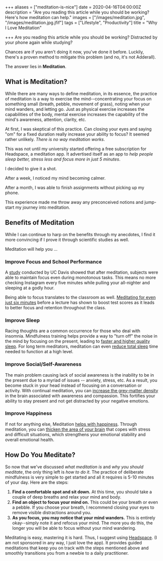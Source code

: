 +++
aliases = ["meditation-is-nice"]
date = 2020-04-16T04:00:00Z
description = "Are you reading this article while you should be working? Here's how meditation can help."
images = ["/images/meditation.jpg", "/images/meditation.jpg.jfif"]
tags = ["Lifestyle", "Productivity"]
title = "Why I Love Meditation"

+++
Are you reading this article while you should be working? Distracted by your phone again while studying?

Chances are if you aren't doing it now, you've done it before. Luckily, there's a proven method to mitigate this problem (and no, it's not Adderall).

The answer lies in **Meditation**.

## What is Meditation?

While there are many ways to define meditation, in its essence, the practice of meditation is a way to exercise the mind--concentrating your focus on something small (breath, pebble, movement of grass), noting when your mind wanders, and letting go. Just as physical exercise increases the capabilities of the body, mental exercise increases the capability of the mind's awareness, attention, clarity, etc.

At first, I was skeptical of this practice. Can closing your eyes and saying "om" for a fixed duration really increase your ability to focus? It seemed rather unlikely. _There is no way meditation works_.

This was not until my university started offering a free subscription for Headspace, a meditation app. It advertised itself as an app to _help_ _people sleep better, stress less and focus more in just 5 minutes_.

I decided to give it a shot.

After a week, I noticed my mind becoming calmer.

After a month, I was able to finish assignments without picking up my phone.

This experience made me throw away any preconceived notions and jump-start my journey into meditation.

## Benefits of Meditation

While I can continue to harp on the benefits through my anecdotes, I find it more convincing if I prove it through scientific studies as well.

Meditation will help you ...

### Improve Focus and School Performance

A [study]() conducted by UC Davis showed that after meditation, subjects were able to maintain focus even during monotonous tasks. This means no more checking Instagram every five minutes while pulling your all-nighter and sleeping at a godly hour.

Being able to focus translates to the classroom as well. [Meditating for even just six minutes](https://www.sciencedaily.com/releases/2013/04/130409131811.htm) before a lecture has shown to boost test scores as it leads to better focus and retention throughout the class.

### Improve Sleep

Racing thoughts are a common occurrence for those who deal with insomnia. Mindfulness training helps provide a way to "turn off" the noise in the mind by focusing on the present, leading to [faster and higher quality sleep](https://www.health.harvard.edu/blog/mindfulness-meditation-helps-fight-insomnia-improves-sleep-201502187726). For long term meditators, meditation can even [reduce total sleep](https://www.ncbi.nlm.nih.gov/pmc/articles/PMC2919439/) time needed to function at a high level.

### Improve Social/Self-Awareness

The main problem causing lack of social awareness is the inability to be in the present due to a myriad of issues -- anxiety, stress, etc. As a result, you become stuck in your head instead of focusing on a conversation or activity. With continual meditation, you can [increase the grey-matter density](https://journals.sagepub.com/doi/pdf/10.1177/1533210107311624) in the brain associated with awareness and compassion. This fortifies your ability to stay present and not get distracted by your negative emotions.

### Improve Happiness

If not for anything else, Meditation [helps with happiness](https://www.forbes.com/sites/jeenacho/2016/03/05/increase-happiness-and-sense-of-well-being-through-meditation/#59a058a22adb). Through meditation, you can [thicken the area of your brain](https://www.ncbi.nlm.nih.gov/pmc/articles/PMC3004979/) that copes with stress and difficult situations, which strengthens your emotional stability and overall emotional health.

## How Do You Meditate?

So now that we've discussed _what meditation is_ and _why you should meditate_, the only thing left is _how to do it_. The practice of deliberate mindfulness is very simple to get started and all it requires is 5-10 minutes of your day. Here are the steps:

1. **Find a comfortable spot and sit down.** At this time, you should take a couple of deep breaths and relax your mind and body.
2. **Find an object to focus your mind on.** This could be your breath or even a pebble. If you choose your breath, I recommend closing your eyes to remove visible distractions around you.
3. **As you focus, you may notice that your mind wanders.** This is entirely okay--simply note it and refocus your mind. The more you do this, the longer you will be able to focus without your mind wandering.

Meditating is easy, mastering it is hard. Thus, I suggest using [Headspace](https://www.headspace.com/ "url: https://www.headspace.com/"). (I am not sponsored in any way, I just love the app). It provides guided meditations that keep you on track with the steps mentioned above and smoothly transitions you from a newbie to a daily practitioner.